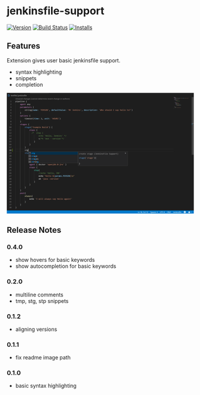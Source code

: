 # jenkinsfile-support
[![Version][version-badge]][version] [![Build Status][build-badge]][build] [![Installs][installs-badge]][installs]

[version-badge]: https://vsmarketplacebadge.apphb.com/version/ivory-lab.jenkinsfile-support.svg
[version]: https://marketplace.visualstudio.com/items?itemName=ivory-lab.jenkinsfile-support
[build-badge]: https://dev.azure.com/ivory-lab/jenkinsfile-support/_apis/build/status/sgwozdz.jenkinsfile-support
[build]: https://dev.azure.com/ivory-lab/jenkinsfile-support/_build/latest?definitionId=1
[installs-badge]: https://vsmarketplacebadge.apphb.com/installs-short/ivory-lab.jenkinsfile-support.svg
[installs]: https://marketplace.visualstudio.com/items?itemName=ivory-lab.jenkinsfile-support

## Features

Extension gives user basic jenkinsfile support.

* syntax highlighting
* snippets
* completion

![Functionality](images/functionality.png)
## Release Notes
### 0.4.0
- show hovers for basic keywords
- show autocompletion for basic keywords
### 0.2.0
* multiline comments
* tmp, stg, stp snippets
### 0.1.2
* aligning versions
### 0.1.1
* fix readme image path
### 0.1.0

* basic syntax highlighting
